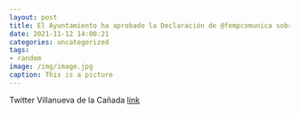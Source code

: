 ```yaml
---
layout: post
title: El Ayuntamiento ha aprobado la Declaración de @fempcomunica sobre la Plusvalía Municipal en la sesión del Pleno celebrada esta m...
date: 2021-11-12 14:00:21
categories: uncategorized
tags:
- random
image: /img/image.jpg
caption: This is a picture
---
```

Twitter Villanueva de la Cañada [link](https://twitter.com/AytoVDLCanada/status/1458799655794495490)
